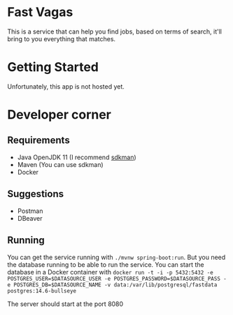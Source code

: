 # Fast Vagas

This is a service that can help you find jobs, based on terms of search, it'll bring to you everything that matches.

# Getting Started

Unfortunately, this app is not hosted yet.

# Developer corner

## Requirements

- Java OpenJDK 11 (I recommend [sdkman](https://sdkman.io/install))
- Maven (You can use sdkman)
- Docker

## Suggestions

- Postman
- DBeaver

## Running

You can get the service running with `./mvnw spring-boot:run`. But you
need the database running to be able to run the service. You can start
the database in a Docker container with `docker run -t -i -p 5432:5432
-e POSTGRES_USER=$DATASOURCE_USER -e POSTGRES_PASSWORD=$DATASOURCE_PASS
-e POSTGRES_DB=$DATASOURCE_NAME -v data:/var/lib/postgresql/fastdata postgres:14.6-bullseye`

The server should start at the port 8080
